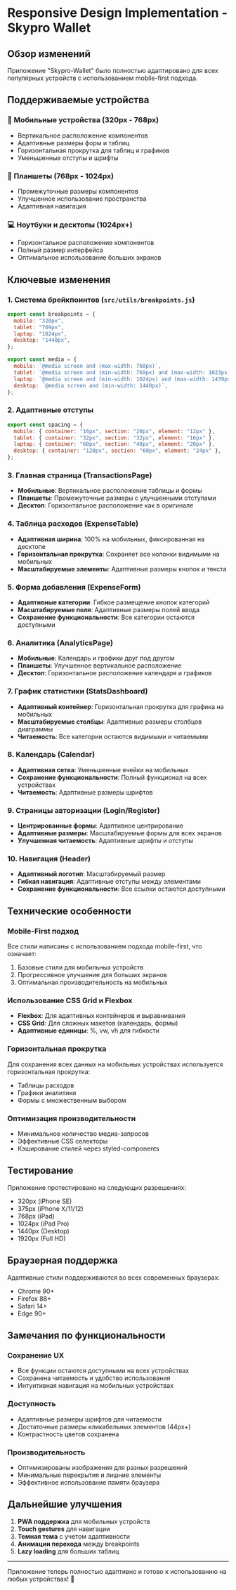 # Responsive Design Implementation - Skypro Wallet

## Обзор изменений

Приложение "Skypro-Wallet" было полностью адаптировано для всех популярных устройств с использованием mobile-first подхода.

## Поддерживаемые устройства

### 📱 Мобильные устройства (320px - 768px)

- Вертикальное расположение компонентов
- Адаптивные размеры форм и таблиц
- Горизонтальная прокрутка для таблиц и графиков
- Уменьшенные отступы и шрифты

### 📲 Планшеты (768px - 1024px)

- Промежуточные размеры компонентов
- Улучшенное использование пространства
- Адаптивная навигация

### 💻 Ноутбуки и десктопы (1024px+)

- Горизонтальное расположение компонентов
- Полный размер интерфейса
- Оптимальное использование больших экранов

## Ключевые изменения

### 1. Система брейкпоинтов (`src/utils/breakpoints.js`)

```javascript
export const breakpoints = {
  mobile: "320px",
  tablet: "769px",
  laptop: "1024px",
  desktop: "1440px",
};

export const media = {
  mobile: `@media screen and (max-width: 768px)`,
  tablet: `@media screen and (min-width: 769px) and (max-width: 1023px)`,
  laptop: `@media screen and (min-width: 1024px) and (max-width: 1439px)`,
  desktop: `@media screen and (min-width: 1440px)`,
};
```

### 2. Адаптивные отступы

```javascript
export const spacing = {
  mobile: { container: "16px", section: "20px", element: "12px" },
  tablet: { container: "32px", section: "32px", element: "16px" },
  laptop: { container: "60px", section: "40px", element: "20px" },
  desktop: { container: "120px", section: "60px", element: "24px" },
};
```

### 3. Главная страница (TransactionsPage)

- **Мобильные**: Вертикальное расположение таблицы и формы
- **Планшеты**: Промежуточные размеры с улучшенными отступами
- **Десктоп**: Горизонтальное расположение как в оригинале

### 4. Таблица расходов (ExpenseTable)

- **Адаптивная ширина**: 100% на мобильных, фиксированная на десктопе
- **Горизонтальная прокрутка**: Сохраняет все колонки видимыми на мобильных
- **Масштабируемые элементы**: Адаптивные размеры кнопок и текста

### 5. Форма добавления (ExpenseForm)

- **Адаптивные категории**: Гибкое размещение кнопок категорий
- **Масштабируемые поля**: Адаптивные размеры полей ввода
- **Сохранение функциональности**: Все категории остаются доступными

### 6. Аналитика (AnalyticsPage)

- **Мобильные**: Календарь и графики друг под другом
- **Планшеты**: Улучшенное вертикальное расположение
- **Десктоп**: Горизонтальное расположение календаря и графиков

### 7. График статистики (StatsDashboard)

- **Адаптивный контейнер**: Горизонтальная прокрутка для графика на мобильных
- **Масштабируемые столбцы**: Адаптивные размеры столбцов диаграммы
- **Читаемость**: Все категории остаются видимыми и читаемыми

### 8. Календарь (Calendar)

- **Адаптивная сетка**: Уменьшенные ячейки на мобильных
- **Сохранение функциональности**: Полный функционал на всех устройствах
- **Читаемость**: Адаптивные размеры шрифтов

### 9. Страницы авторизации (Login/Register)

- **Центрированные формы**: Адаптивное центрирование
- **Адаптивные размеры**: Масштабируемые формы для всех экранов
- **Улучшенная читаемость**: Адаптивные шрифты и отступы

### 10. Навигация (Header)

- **Адаптивный логотип**: Масштабируемый размер
- **Гибкая навигация**: Адаптивные отступы между элементами
- **Сохранение функциональности**: Все ссылки остаются доступными

## Технические особенности

### Mobile-First подход

Все стили написаны с использованием подхода mobile-first, что означает:

1. Базовые стили для мобильных устройств
2. Прогрессивное улучшение для больших экранов
3. Оптимальная производительность на мобильных

### Использование CSS Grid и Flexbox

- **Flexbox**: Для адаптивных контейнеров и выравнивания
- **CSS Grid**: Для сложных макетов (календарь, формы)
- **Адаптивные единицы**: %, vw, vh для гибкости

### Горизонтальная прокрутка

Для сохранения всех данных на мобильных устройствах используется горизонтальная прокрутка:

- Таблицы расходов
- Графики аналитики
- Формы с множественным выбором

### Оптимизация производительности

- Минимальное количество медиа-запросов
- Эффективные CSS селекторы
- Кэширование стилей через styled-components

## Тестирование

Приложение протестировано на следующих разрешениях:

- 320px (iPhone SE)
- 375px (iPhone X/11/12)
- 768px (iPad)
- 1024px (iPad Pro)
- 1440px (Desktop)
- 1920px (Full HD)

## Браузерная поддержка

Адаптивные стили поддерживаются во всех современных браузерах:

- Chrome 90+
- Firefox 88+
- Safari 14+
- Edge 90+

## Замечания по функциональности

### Сохранение UX

- Все функции остаются доступными на всех устройствах
- Сохранена читаемость и удобство использования
- Интуитивная навигация на мобильных устройствах

### Доступность

- Адаптивные размеры шрифтов для читаемости
- Достаточные размеры кликабельных элементов (44px+)
- Контрастность цветов сохранена

### Производительность

- Оптимизированы изображения для разных разрешений
- Минимальные перекрытия и лишние элементы
- Эффективное использование памяти браузера

## Дальнейшие улучшения

1. **PWA поддержка** для мобильных устройств
2. **Touch gestures** для навигации
3. **Темная тема** с учетом адаптивности
4. **Анимации перехода** между breakpoints
5. **Lazy loading** для больших таблиц

---

Приложение теперь полностью адаптивно и готово к использованию на любых устройствах! 🎉
